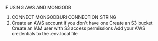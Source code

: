  IF USING AWS AND MONGODB
1. CONNECT MONGODBURI CONNECTION STRING
2.  Create an AWS account if you don't have one
    Create an S3 bucket
    Create an IAM user with S3 access permissions
    Add your AWS credentials to the .env.local file
